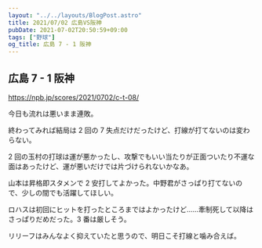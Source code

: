 ```yaml
---
layout: "../../layouts/BlogPost.astro"
title: 2021/07/02 広島VS阪神
pubDate: 2021-07-02T20:50:59+09:00
tags: ["野球"]
og_title: 広島 7 - 1 阪神
---
```


## 広島 7 - 1 阪神

https://npb.jp/scores/2021/0702/c-t-08/

今日も流れは悪いまま連敗。

終わってみれば結局は 2 回の 7 失点だけだったけど、打線が打てないのは変わらない。

2 回の玉村の打球は運が悪かったし、攻撃でもいい当たりが正面ついたり不運な面はあったけど、運が悪いだけでは片づけられないかなあ。

山本は昇格即スタメンで 2 安打してよかった。中野君がさっぱり打てないので、少しの間でも活躍してほしい。

ロハスは初回にヒットを打ったところまではよかったけど……牽制死して以降はさっぱりだめだった。3 番は厳しそう。

リリーフはみんなよく抑えていたと思うので、明日こそ打線と噛み合えば。
